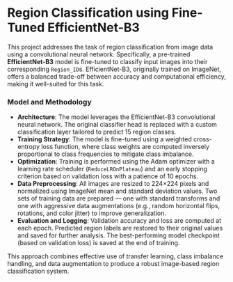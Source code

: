 

# Region Classification using Fine-Tuned EfficientNet-B3

This project addresses the task of region classification from image data using a convolutional neural network. Specifically, a pre-trained **EfficientNet-B3** model is fine-tuned to classify input images into their corresponding `Region_ID`s. EfficientNet-B3, originally trained on ImageNet, offers a balanced trade-off between accuracy and computational efficiency, making it well-suited for this task.

### Model and Methodology

* **Architecture**: The model leverages the EfficientNet-B3 convolutional neural network. The original classifier head is replaced with a custom classification layer tailored to predict 15 region classes.
* **Training Strategy**: The model is fine-tuned using a weighted cross-entropy loss function, where class weights are computed inversely proportional to class frequencies to mitigate class imbalance.
* **Optimization**: Training is performed using the Adam optimizer with a learning rate scheduler (`ReduceLROnPlateau`) and an early stopping criterion based on validation loss with a patience of 10 epochs.
* **Data Preprocessing**: All images are resized to 224×224 pixels and normalized using ImageNet mean and standard deviation values. Two sets of training data are prepared — one with standard transforms and one with aggressive data augmentations (e.g., random horizontal flips, rotations, and color jitter) to improve generalization.
* **Evaluation and Logging**: Validation accuracy and loss are computed at each epoch. Predicted region labels are restored to their original values and saved for further analysis. The best-performing model checkpoint (based on validation loss) is saved at the end of training.

This approach combines effective use of transfer learning, class imbalance handling, and data augmentation to produce a robust image-based region classification system.

